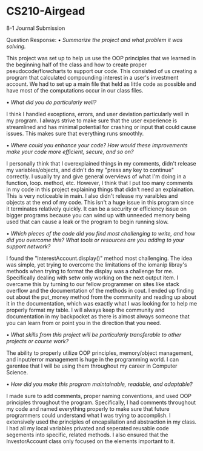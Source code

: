 # CS210-Airgead
8-1 Journal Submission

Question Response:
• _Summarize the project and what problem it was solving._

  This project was set up to help us use the OOP principles that we learned in the beginning half of the class and how to create proper pseudocode/flowcharts to support our code. This consisted of us creating a program that calculated compounding interest in a user's investment account. We had to set up a main file that held as little code as possible and have most of the computations occur in our class files.
  
• _What did you do particularly well?_

  I think I handled exceptions, errors, and user deviation particularly well in my program. I always strive to make sure that the user experience is streamlined and has minimal potential for crashing or input that could cause issues. This makes sure that everything runs smoothly.
  
• _Where could you enhance your code? How would these improvements make your code more efficient, secure, and so on?_

  I personally think that I overexplained things in my comments, didn't release my variables/objects, and didn't do my "press any key to continue" correctly. I usually try and give general overviews of what I'm doing in a function, loop. method, etc. However, I think that I put too many comments in my code in this project explaining things that didn't need an explaination. This is very noticeable in main. I also didn't release my varaibles and objects at the end of my code. This isn't a huge issue in this program since it terminates relatively quickly. It can be a security or efficiency issue on bigger programs because you can wind up with unneeded memory being used that can cause a leak or the program to begin running slow.
  
• _Which pieces of the code did you find most challenging to write, and how did you overcome this? What tools or resources are you adding to your support network?_

  I found the "InterestAccount.display()" method most challenging. The idea was simple, yet trying to overcome the limitations of the iomanip libray's methods when trying to format the display was a challenge for me. Specifically dealing with setw only working on the next output item. I overcame this by turning to our fellow programmer on sites like stack overflow and the documentation of the methods in cout. I ended up finding out about the put_money method from the community and reading up about it in the documentation, which was exactly what I was looking for to help me properly format my table. I will always keep the community and documentation in my backpocket as there is almost always someone that you can learn from or point you in the direction that you need.
  
• _What skills from this project will be particularly transferable to other projects or course work?_

  The ability to properly utilize OOP principles, memory/object management, and input/error management is huge in the programming world. I can garentee that I will be using them throughout my career in Computer Science.
  
• _How did you make this program maintainable, readable, and adaptable?_

  I made sure to add comments, proper naming conventions, and used OOP principles throughout the program. Specifically, I had comments throughout my code and named everything properly to make sure that future programmers could understand what I was trying to accomplish. I extensively used the principles of encapsilation and abstraction in my class. I had all my local variables privated and seperated reusable code segements into specific, related methods. I also ensured that the InvestorAccount class only focused on the elements important to it.
